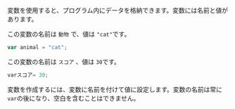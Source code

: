 変数を使用すると、プログラム内にデータを格納できます。変数には名前と値があります。

この変数の名前は `動物` で、値は `"cat"`です。

```javascript
var animal = "cat";
```

この変数の名前は `スコア` 、値は `30`です。

```javascript
varスコア= 30;
```

変数を作成するには、変数に名前を付けて値に設定します。変数の名前は常に `var`の後になり、空白を含むことはできません。